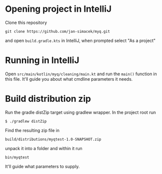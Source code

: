 # Opening project in IntelliJ
Clone this repository
```
git clone https://github.com/jan-simacek/myq.git
```
and open `build.gradle.kts` in IntelliJ, when prompted select "As a project"

# Running in IntelliJ
Open `src/main/kotlin/myq/cleaning/main.kt` and run the `main()` function in 
this file. It'll guide you about what cmdline parameters it needs.

# Build distribution zip
Run the gradle distZip target using gradlew wrapper. In the project root run
```
$ ./gradlew distZip
```
Find the resulting zip file in 
```
build/distributions/myqtest-1.0-SNAPSHOT.zip
```
unpack it into a folder and within it run
```
bin/myqtest
```
It'll guide what parameters to supply.